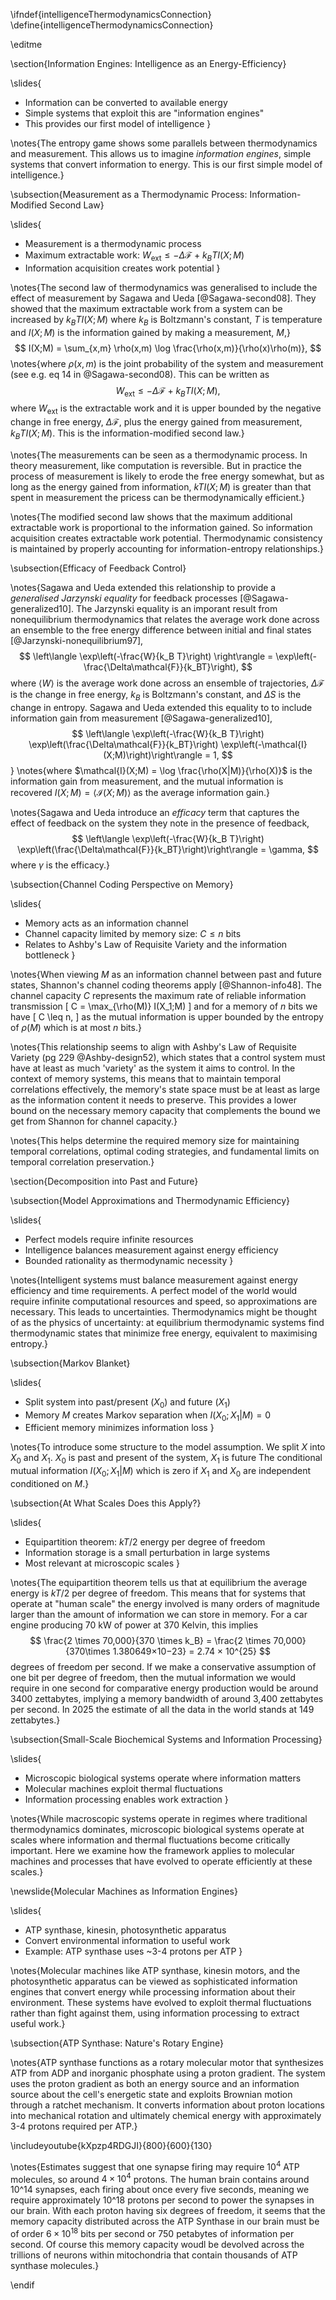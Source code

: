 \ifndef{intelligenceThermodynamicsConnection}
\define{intelligenceThermodynamicsConnection}

\editme

\section{Information Engines: Intelligence as an Energy-Efficiency}

\slides{
* Information can be converted to available energy
* Simple systems that exploit this are "information engines"
* This provides our first model of intelligence
}

\notes{The entropy game shows some parallels between thermodynamics and measurement. This allows us to imagine *information engines*, simple systems that convert information to energy. This is our first simple model of intelligence.}

\subsection{Measurement as a Thermodynamic Process: Information-Modified Second Law}

\slides{
* Measurement is a thermodynamic process
* Maximum extractable work: $W_\text{ext} \leq -\Delta\mathcal{F} + k_BTI(X;M)$
* Information acquisition creates work potential
}

\notes{The second law of thermodynamics was generalised to include the effect of measurement by Sagawa and Ueda [@Sagawa-second08]. They showed that the maximum extractable work from a system can be increased by $k_BTI(X;M)$ where $k_B$ is Boltzmann's constant, $T$ is temperature and $I(X;M)$ is the information gained by making a measurement, $M$,}
$$
I(X;M) = \sum_{x,m} \rho(x,m) \log \frac{\rho(x,m)}{\rho(x)\rho(m)},
$$
\notes{where $\rho(x,m)$ is the joint probability of the system and measurement (see e.g. eq 14 in @Sagawa-second08). This can be written as
$$
W_\text{ext} \leq  - \Delta\mathcal{F} + k_BTI(X;M),
$$
where $W_\text{ext}$ is the extractable work and it is upper bounded by the negative change in free energy, $\Delta \mathcal{F}$, plus the energy gained from measurement, $k_BTI(X;M)$. This is the information-modified second law.}

\notes{The measurements can be seen as a thermodynamic process. In theory measurement, like computation is reversible. But in practice the process of measurement is likely to erode the free energy somewhat, but as long as the energy gained from information, $kTI(X;M)$ is greater than that spent in measurement the pricess can be thermodynamically efficient.}

\notes{The modified second law shows that the maximum additional extractable work is proportional to the information gained. So information acquisition creates extractable work potential. Thermodynamic consistency is maintained by properly accounting for information-entropy relationships.}

\subsection{Efficacy of Feedback Control}

\notes{Sagawa and Ueda extended this relationship to provide a *generalised Jarzynski equality* for feedback processes [@Sagawa-generalized10]. The Jarzynski equality is an imporant result from nonequilibrium thermodynamics that relates the average work done across an ensemble to the free energy difference between initial and final states [@Jarzynski-nonequilibrium97],
$$
\left\langle \exp\left(-\frac{W}{k_B T}\right) \right\rangle = \exp\left(-\frac{\Delta\mathcal{F}}{k_BT}\right),
$$
where $\langle W \rangle$ is the average work done across an ensemble of trajectories, $\Delta\mathcal{F}$ is the change in free energy, $k_B$ is Boltzmann's constant, and $\Delta S$ is the change in entropy. Sagawa and Ueda extended this equality to to include information gain from measurement [@Sagawa-generalized10],
$$
\left\langle \exp\left(-\frac{W}{k_B T}\right) \exp\left(\frac{\Delta\mathcal{F}}{k_BT}\right) \exp\left(-\mathcal{I}(X;M)\right)\right\rangle = 1,
$$}
\notes{where $\mathcal{I}(X;M) = \log \frac{\rho(X|M)}{\rho(X)}$ is the information gain from measurement, and the mutual information is recovered $I(X;M) = \left\langle \mathcal{I}(X;M) \right\rangle$ as the average information gain.}

\notes{Sagawa and Ueda introduce an *efficacy* term that captures the effect of feedback on the system they note in the presence of feedback,
$$
\left\langle \exp\left(-\frac{W}{k_B T}\right) \exp\left(\frac{\Delta\mathcal{F}}{k_BT}\right)\right\rangle = \gamma,
$$
where $\gamma$ is the efficacy.}

\subsection{Channel Coding Perspective on Memory}

\slides{
* Memory acts as an information channel
* Channel capacity limited by memory size: $C \leq n$ bits
* Relates to Ashby's Law of Requisite Variety and the information bottleneck
}

\notes{When viewing $M$ as an information channel between past and future states, Shannon's channel coding theorems apply [@Shannon-info48]. The channel capacity $C$ represents the maximum rate of reliable information transmission
\[
C = \max_{\rho(M)} I(X_1;M)
\]
and for a memory of $n$ bits we have
\[
C \leq n,
\]
as the mutual information is upper bounded by the entropy of $\rho(M)$ which is at most $n$ bits.}

\notes{This relationship seems to align with Ashby's Law of Requisite Variety (pg 229 @Ashby-design52), which states that a control system must have at least as much 'variety' as the system it aims to control. In the context of memory systems, this means that to maintain temporal correlations effectively, the memory's state space must be at least as large as the information content it needs to preserve. This provides a lower bound on the necessary memory capacity that complements the bound we get from Shannon for channel capacity.}

\notes{This helps determine the required memory size for maintaining temporal correlations, optimal coding strategies, and fundamental limits on temporal correlation preservation.}

\section{Decomposition into Past and Future}

\subsection{Model Approximations and Thermodynamic Efficiency}

\slides{
* Perfect models require infinite resources
* Intelligence balances measurement against energy efficiency
* Bounded rationality as thermodynamic necessity
}

\notes{Intelligent systems must balance measurement against energy efficiency and time requirements. A perfect model of the world would require infinite computational resources and speed, so  approximations are necessary. This leads to uncertainties. Thermodynamics might be thought of as the physics of uncertainty: at equilibrium thermodynamic systems find thermodynamic states that minimize free energy, equivalent to maximising entropy.}

\subsection{Markov Blanket}

\slides{
* Split system into past/present ($X_0$) and future ($X_1$)
* Memory $M$ creates Markov separation when $I(X_0;X_1|M) = 0$
* Efficient memory minimizes information loss
}

\notes{To introduce some structure to the model assumption. We split $X$ into $X_0$ and $X_1$. $X_0$ is past and present of the system, $X_1$ is future The conditional mutual information $I(X_0;X_1|M)$ which is zero if $X_1$ and $X_0$ are independent conditioned on $M$.}


\subsection{At What Scales Does this Apply?}

\slides{
* Equipartition theorem: $kT/2$ energy per degree of freedom
* Information storage is a small perturbation in large systems
* Most relevant at microscopic scales
}

\notes{The equipartition theorem tells us that at equilibrium the average energy is $kT/2$ per degree of freedom. This means that for systems that operate at "human scale" the energy involved is many orders of magnitude larger than the amount of information we can store in memory. For a car engine producing 70 kW of power at 370 Kelvin, this implies 
$$
\frac{2 \times 70,000}{370 \times k_B} = \frac{2 \times 70,000}{370\times 1.380649×10−23} = 2.74 × 10^{25} 
$$
degrees of freedom per second. If we make a conservative assumption of one bit per degree of freedom, then the mutual information we would require in one second for comparative energy production would be around 3400 zettabytes, implying a memory bandwidth of around 3,400 zettabytes per second. In 2025 the estimate of all the data in the world stands at 149 zettabytes.}

\subsection{Small-Scale Biochemical Systems and Information Processing}

\slides{
* Microscopic biological systems operate where information matters
* Molecular machines exploit thermal fluctuations
* Information processing enables work extraction
}

\notes{While macroscopic systems operate in regimes where traditional thermodynamics dominates, microscopic biological systems operate at scales where information and thermal fluctuations become critically important. Here we examine how the framework applies to molecular machines and processes that have evolved to operate efficiently at these scales.}

\newslide{Molecular Machines as Information Engines}

\slides{
* ATP synthase, kinesin, photosynthetic apparatus
* Convert environmental information to useful work
* Example: ATP synthase uses ~3-4 protons per ATP
}

\notes{Molecular machines like ATP synthase, kinesin motors, and the photosynthetic apparatus can be viewed as sophisticated information engines that convert energy while processing information about their environment. These systems have evolved to exploit thermal fluctuations rather than fight against them, using information processing to extract useful work.}

\subsection{ATP Synthase: Nature's Rotary Engine}

\notes{ATP synthase functions as a rotary molecular motor that synthesizes ATP from ADP and inorganic phosphate using a proton gradient. The system uses the proton gradient as both an energy source and an information source about the cell's energetic state and exploits Brownian motion through a ratchet mechanism. It converts information about proton locations into mechanical rotation and ultimately chemical energy with approximately 3-4 protons required per ATP.}

\includeyoutube{kXpzp4RDGJI}{800}{600}{130}

\notes{Estimates suggest that one synapse firing may require $10^4$ ATP molecules, so around $4 \times 10^4$ protons. The human brain contains around 10^14 synapses, each firing about once every five seconds, meaning we require approximately 10^18 protons per second to power the synapses in our brain. With each proton having six degrees of freedom, it seems that the memory capacity distributed across the ATP Synthase in our brain must be of order $6 \times 10^18$ bits per second or 750 petabytes of information per second. Of course this memory capacity woudl be devolved across the trillions of neurons within mitochondria that contain thousands of ATP synthase molecules.}

\endif 
